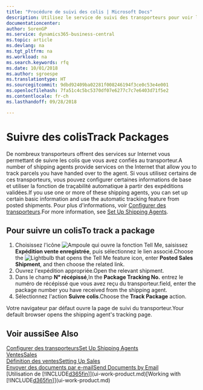 ```yaml
---
title: "Procédure de suivi des colis | Microsoft Docs"
description: Utilisez le service de suivi des transporteurs pour voir la progression d'une livraison.
documentationcenter: 
author: SorenGP
ms.service: dynamics365-business-central
ms.topic: article
ms.devlang: na
ms.tgt_pltfrm: na
ms.workload: na
ms.search.keywords: rfq
ms.date: 10/01/2018
ms.author: sgroespe
ms.translationtype: HT
ms.sourcegitcommit: 9dbd92409ba02281f008246194f3ce0c53e4e001
ms.openlocfilehash: 7fa51c4c5bc5370df07e6277c7c7e6403d71f5e2
ms.contentlocale: fr-ch
ms.lasthandoff: 09/28/2018

---
```

# <a name="track-packages"></a><span data-ttu-id="af2c2-103">Suivre des colis</span><span class="sxs-lookup"><span data-stu-id="af2c2-103">Track Packages</span></span>
<span data-ttu-id="af2c2-104">De nombreux transporteurs offrent des services sur Internet vous permettant de suivre les colis que vous avez confiés au transporteur.</span><span class="sxs-lookup"><span data-stu-id="af2c2-104">A number of shipping agents provide services on the Internet that allow you to track parcels you have handed over to the agent.</span></span> <span data-ttu-id="af2c2-105">Si vous utilisez certains de ces transporteurs, vous pouvez configurer certaines informations de base et utiliser la fonction de traçabilité automatique à partir des expéditions validées.</span><span class="sxs-lookup"><span data-stu-id="af2c2-105">If you use one or more of these shipping agents, you can set up certain basic information and use the automatic tracking feature from posted shipments.</span></span> <span data-ttu-id="af2c2-106">Pour plus d'informations, voir [Configurer des transporteurs](sales-how-to-set-up-shipping-agents.md).</span><span class="sxs-lookup"><span data-stu-id="af2c2-106">For more information, see [Set Up Shipping Agents](sales-how-to-set-up-shipping-agents.md).</span></span>  

## <a name="to-track-a-package"></a><span data-ttu-id="af2c2-107">Pour suivre un colis</span><span class="sxs-lookup"><span data-stu-id="af2c2-107">To track a package</span></span>
1. <span data-ttu-id="af2c2-108">Choisissez l'icône ![Ampoule qui ouvre la fonction Tell Me](media/ui-search/search_small.png "Dites-moi ce que vous voulez faire"), saisissez **Expédition vente enregistrée**, puis sélectionnez le lien associé.</span><span class="sxs-lookup"><span data-stu-id="af2c2-108">Choose the ![Lightbulb that opens the Tell Me feature](media/ui-search/search_small.png "Tell me what you want to do") icon, enter **Posted Sales Shipment**, and then choose the related link.</span></span>
2. <span data-ttu-id="af2c2-109">Ouvrez l'expédition appropriée.</span><span class="sxs-lookup"><span data-stu-id="af2c2-109">Open the relevant shipment.</span></span>
3. <span data-ttu-id="af2c2-110">Dans le champ **N° récépissé**,</span><span class="sxs-lookup"><span data-stu-id="af2c2-110">In the **Package Tracking No.**</span></span> <span data-ttu-id="af2c2-111">entrez le numéro de récépissé que vous avez reçu du transporteur.</span><span class="sxs-lookup"><span data-stu-id="af2c2-111">field, enter the package number you have received from the shipping agent.</span></span>
4. <span data-ttu-id="af2c2-112">Sélectionnez l'action **Suivre colis**.</span><span class="sxs-lookup"><span data-stu-id="af2c2-112">Choose the **Track Package** action.</span></span>

<span data-ttu-id="af2c2-113">Votre navigateur par défaut ouvre la page de suivi du transporteur.</span><span class="sxs-lookup"><span data-stu-id="af2c2-113">Your default browser opens the shipping agent's tracking page.</span></span>

## <a name="see-also"></a><span data-ttu-id="af2c2-114">Voir aussi</span><span class="sxs-lookup"><span data-stu-id="af2c2-114">See Also</span></span>
[<span data-ttu-id="af2c2-115">Configurer des transporteurs</span><span class="sxs-lookup"><span data-stu-id="af2c2-115">Set Up Shipping Agents</span></span>](sales-how-to-set-up-shipping-agents.md)  
[<span data-ttu-id="af2c2-116">Ventes</span><span class="sxs-lookup"><span data-stu-id="af2c2-116">Sales</span></span>](sales-manage-sales.md)  
[<span data-ttu-id="af2c2-117">Définition des ventes</span><span class="sxs-lookup"><span data-stu-id="af2c2-117">Setting Up Sales</span></span>](sales-setup-sales.md)  
[<span data-ttu-id="af2c2-118">Envoyer des documents par e-mail</span><span class="sxs-lookup"><span data-stu-id="af2c2-118">Send Documents by Email</span></span>](ui-how-send-documents-email.md)  
<span data-ttu-id="af2c2-119">[Utilisation de [!INCLUDE[d365fin](includes/d365fin_md.md)]](ui-work-product.md)</span><span class="sxs-lookup"><span data-stu-id="af2c2-119">[Working with [!INCLUDE[d365fin](includes/d365fin_md.md)]](ui-work-product.md)</span></span>

